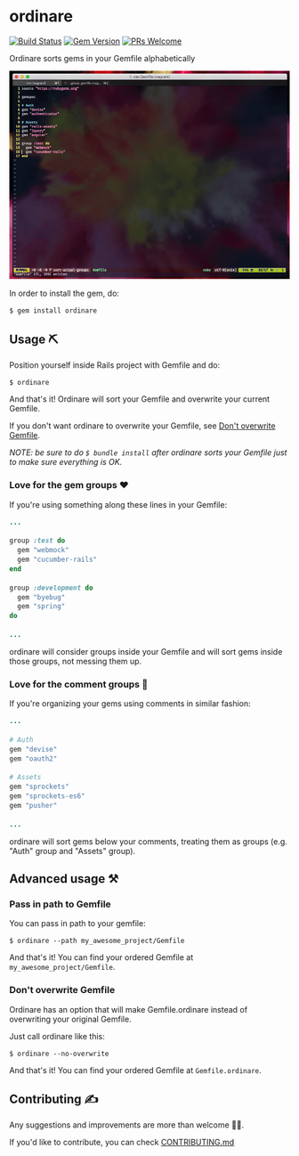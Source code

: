# ordinare

[![Build Status](https://semaphoreci.com/api/v1/nikolalsvk/ordinare/branches/master/shields_badge.svg)](https://semaphoreci.com/nikolalsvk/ordinare)
[![Gem Version](https://badge.fury.io/rb/ordinare.svg)](https://badge.fury.io/rb/ordinare)
[![PRs Welcome](https://img.shields.io/badge/PRs-welcome-brightgreen.svg)](CONTRIBUTING.md#5-make-a-pull-request)

Ordinare sorts gems in your Gemfile alphabetically

![ordinare GIF](ordinare.gif)

In order to install the gem, do:

```
$ gem install ordinare
```

## Usage :pick:

Position yourself inside Rails project with Gemfile and do:

```
$ ordinare
```

And that's it!
Ordinare will sort your Gemfile and overwrite your current Gemfile.

If you don't want ordinare to overwrite your Gemfile, see [Don't overwrite Gemfile](#dont-overwrite-gemfile).

_NOTE: be sure to do `$ bundle install` after ordinare sorts your Gemfile just
to make sure everything is OK._

### Love for the gem groups :heart:

If you're using something along these lines in your Gemfile:
```ruby
...

group :test do
  gem "webmock"
  gem "cucumber-rails"
end

group :development do
  gem "byebug"
  gem "spring"
do

...
```
ordinare will consider groups inside your Gemfile and will sort
gems inside those groups, not messing them up.

### Love for the comment groups :green_heart:

If you're organizing your gems using comments in similar fashion:
```ruby
...

# Auth
gem "devise"
gem "oauth2"

# Assets
gem "sprockets"
gem "sprockets-es6"
gem "pusher"

...
```
ordinare will sort gems below your comments, treating them as groups
(e.g. "Auth" group and "Assets" group).

## Advanced usage :hammer_and_pick:

### Pass in path to Gemfile

You can pass in path to your gemfile:

```
$ ordinare --path my_awesome_project/Gemfile
```

And that's it!
You can find your ordered Gemfile at `my_awesome_project/Gemfile`.

### Don't overwrite Gemfile

Ordinare has an option that will make Gemfile.ordinare instead of overwriting
your original Gemfile.

Just call ordinare like this:

```
$ ordinare --no-overwrite
```

And that's it!
You can find your ordered Gemfile at `Gemfile.ordinare`.

## Contributing :writing_hand:

Any suggestions and improvements are more than welcome :bowing_man:.

If you'd like to contribute, you can check [CONTRIBUTING.md](CONTRIBUTING.md)
